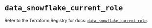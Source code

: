# `data_snowflake_current_role`

Refer to the Terraform Registry for docs: [`data_snowflake_current_role`](https://registry.terraform.io/providers/snowflakedb/snowflake/2.1.0/docs/data-sources/current_role).
